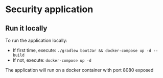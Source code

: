 # Security application

## Run it locally
To run the application locally:
- If first time, execute: `./gradlew bootJar && docker-compose up -d --build`
- If not, execute: `docker-compose up -d`

The application will run on a docker container with port 8080 exposed